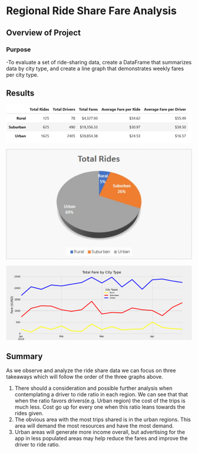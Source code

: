 # Regional Ride Share Fare Analysis 

## Overview of Project

### Purpose
-To evaluate a set of ride-sharing data, create a DataFrame that summarizes data by city type, and create a line graph that demonstrates weekly fares per city type.

## Results

![Ride Share Results](./resources/RS_Pivot.jpg)

![Total Rides](./resources/RS_Pie.jpg)

![Line Chart](./PyBer_fare_summary.png)

## Summary
As we observe and analyze the ride share data we can focus on three takeaways which will follow the order of the three graphs above. 
1.	There should a consideration and possible further analysis when contemplating a driver to ride ratio in each region. We can see that that when the ratio favors drivers(e.g. Urban region) the cost of the trips is much less. Cost go up for every one when this ratio leans towards the rides given. 
2.	The obvious area with the most trips shared is in the urban regions. This area will demand the most resources and have the most demand.
3.	Urban areas will generate more income overall, but advertising for the app in less populated areas may help reduce the fares and improve the driver to ride ratio. 




